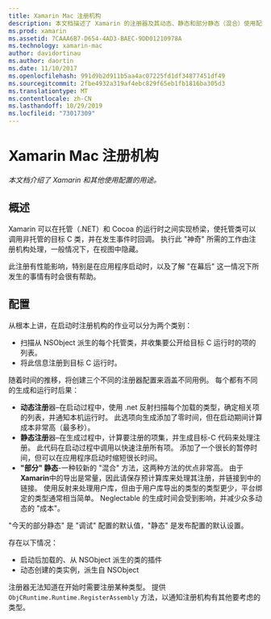 ```yaml
---
title: Xamarin Mac 注册机构
description: 本文档描述了 Xamarin 的注册器及其动态、静态和部分静态（混合）使用配置的用途。
ms.prod: xamarin
ms.assetid: 7CAAA6B7-D654-4AD3-BAEC-9DD01210978A
ms.technology: xamarin-mac
author: davidortinau
ms.author: daortin
ms.date: 11/10/2017
ms.openlocfilehash: 991d9b2d911b5aa4ac07225fd1df34877451df49
ms.sourcegitcommit: 2fbe4932a319af4ebc829f65eb1fb1816ba305d3
ms.translationtype: MT
ms.contentlocale: zh-CN
ms.lasthandoff: 10/29/2019
ms.locfileid: "73017309"
---
```

# <a name="xamarinmac-registrar"></a>Xamarin Mac 注册机构

_本文档介绍了 Xamarin 和其他使用配置的用途。_

## <a name="overview"></a>概述

Xamarin 可以在托管（.NET）和 Cocoa 的运行时之间实现桥梁，使托管类可以调用非托管的目标 C 类，并在发生事件时回调。 执行此 "神奇" 所需的工作由注册机构处理，一般情况下，在视图中隐藏。

此注册有性能影响，特别是在应用程序启动时，以及了解 "在幕后" 这一情况下所发生的事情有时会很有帮助。

## <a name="configurations"></a>配置

从根本上讲，在启动时注册机构的作业可以分为两个类别：

- 扫描从 NSObject 派生的每个托管类，并收集要公开给目标 C 运行时的项的列表。
- 将此信息注册到目标 C 运行时。

随着时间的推移，将创建三个不同的注册器配置来涵盖不同用例。 每个都有不同的生成和运行时后果：

- **动态注册**器–在启动过程中，使用 .net 反射扫描每个加载的类型，确定相关项的列表，并通知本机运行时。 此选项向生成添加了零时间，但在启动期间计算成本非常高（最多秒）。
- **静态注册**器–在生成过程中，计算要注册的项集，并生成目标-C 代码来处理注册。 此代码在启动过程中调用以快速注册所有项。 添加了一个很长的暂停时间，但可以在应用程序启动时缩短很长时间。
- **"部分" 静态**-一种较新的 "混合" 方法，这两种方法的优点非常高。 由于**Xamarin**中的导出是常量，因此请保存预计算库来处理其注册，并链接到中的链接。 使用反射来处理用户库，但由于用户库导出的类型的类型更少，平台绑定的类型通常相当简单。 Neglectable 的生成时间会受到影响，并减少众多动态的 "成本"。

"今天的部分静态" 是 "调试" 配置的默认值，"静态" 是发布配置的默认设置。

存在以下情况：

- 启动后加载的、从 NSObject 派生的类的插件
- 动态创建的类实例，派生自 NSObject

注册器无法知道在开始时需要注册某种类型。 提供 `ObjCRuntime.Runtime.RegisterAssembly` 方法，以通知注册机构有其他要考虑的类型。
